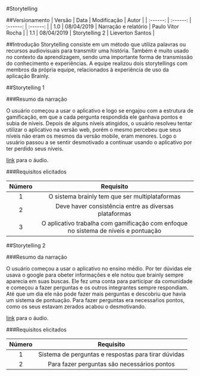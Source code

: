 #Storytelling

##Versionamento
|  Versão | Data | Modificação | Autor |
|  :------: | :------: | :------: | :------: |
| 1.0 | 08/04/2019 | Narração e relatório | Paulo Vitor Rocha |
| 1.1 | 08/04/2019 | Storytelling 2 | Lieverton Santos |

##Introdução
Storytelling consiste em um método que utiliza palavras ou recursos audiovisuais para transmitir uma história. Também é muito usado no contexto da aprendizagem, sendo uma importante forma de transmissão do conhecimento e experiências.
A equipe realizou dois storytellings com membros da própria equipe, relacionados à experiência de uso da aplicação Brainly.

##Storytelling 1

###Resumo da narração

O usuário começou a usar o aplicativo e logo se engajou com a estrutura de gamificação, em que a cada pergunta respondida ele ganhava pontos e subia de níveis. Depois de alguns níveis atingidos, o usuário resolveu tentar utilizar o aplicativo na versão web, porém o mesmo percebeu que seus níveis não eram os mesmos da versão mobile, eram menores. Logo o usuário passou a se sentir desmotivado a continuar usando o aplicativo por ter perdido seus níveis.

[link](https://drive.google.com/file/d/172sNJ5ewDcYfJDkfuuDTaaRk0_cAWcyh/view) para o áudio.

###Requisitos elicitados

|  Número | Requisito |
|  :------: | :------: |
| 1 | O sistema brainly tem que ser multiplataformas |
| 2 | Deve haver consistência entre as diversas plataformas |
| 3 | O aplicativo trabalha com gamificação com enfoque no sistema de níveis e pontuação |

##Storytelling 2

###Resumo da narração

O usuário começou a usar o aplicativo no ensino médio. Por ter dúvidas ele usava o google para obeter informações e ele notou que brainly sempre aparecia em suas buscas. Ele fez uma conta para participar da comunidade e começou a fazer perguntas e os outros integrantes sempre respondiam. Até que um dia ele não pode fazer mais perguntas e descobriu que havia um sistema de pontuação. Para fazer perguntas era necessaŕios pontos, como os seus estavam zerados acabou o desmotivando.

[link](https://drive.google.com/file/d/1JLXSbExunt_UWDjzaNVHbVcJxcz8xTFK/view) para o áudio.

###Requisitos elicitados

|  Número | Requisito |
|  :------: | :------: |
| 1 | Sistema de perguntas e respostas para tirar dúvidas |
| 2 | Para fazer perguntas são necessários pontos |
